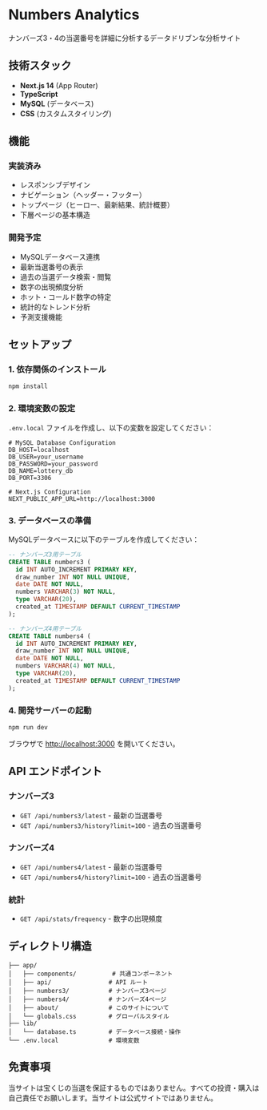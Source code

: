 # Numbers Analytics

ナンバーズ3・4の当選番号を詳細に分析するデータドリブンな分析サイト

## 技術スタック

- **Next.js 14** (App Router)
- **TypeScript**
- **MySQL** (データベース)
- **CSS** (カスタムスタイリング)

## 機能

### 実装済み
- レスポンシブデザイン
- ナビゲーション（ヘッダー・フッター）
- トップページ（ヒーロー、最新結果、統計概要）
- 下層ページの基本構造

### 開発予定
- MySQLデータベース連携
- 最新当選番号の表示
- 過去の当選データ検索・閲覧
- 数字の出現頻度分析
- ホット・コールド数字の特定
- 統計的なトレンド分析
- 予測支援機能

## セットアップ

### 1. 依存関係のインストール
```bash
npm install
```

### 2. 環境変数の設定
`.env.local` ファイルを作成し、以下の変数を設定してください：

```env
# MySQL Database Configuration
DB_HOST=localhost
DB_USER=your_username
DB_PASSWORD=your_password
DB_NAME=lottery_db
DB_PORT=3306

# Next.js Configuration
NEXT_PUBLIC_APP_URL=http://localhost:3000
```

### 3. データベースの準備
MySQLデータベースに以下のテーブルを作成してください：

```sql
-- ナンバーズ3用テーブル
CREATE TABLE numbers3 (
  id INT AUTO_INCREMENT PRIMARY KEY,
  draw_number INT NOT NULL UNIQUE,
  date DATE NOT NULL,
  numbers VARCHAR(3) NOT NULL,
  type VARCHAR(20),
  created_at TIMESTAMP DEFAULT CURRENT_TIMESTAMP
);

-- ナンバーズ4用テーブル
CREATE TABLE numbers4 (
  id INT AUTO_INCREMENT PRIMARY KEY,
  draw_number INT NOT NULL UNIQUE,
  date DATE NOT NULL,
  numbers VARCHAR(4) NOT NULL,
  type VARCHAR(20),
  created_at TIMESTAMP DEFAULT CURRENT_TIMESTAMP
);
```

### 4. 開発サーバーの起動
```bash
npm run dev
```

ブラウザで [http://localhost:3000](http://localhost:3000) を開いてください。

## API エンドポイント

### ナンバーズ3
- `GET /api/numbers3/latest` - 最新の当選番号
- `GET /api/numbers3/history?limit=100` - 過去の当選番号

### ナンバーズ4
- `GET /api/numbers4/latest` - 最新の当選番号
- `GET /api/numbers4/history?limit=100` - 過去の当選番号

### 統計
- `GET /api/stats/frequency` - 数字の出現頻度

## ディレクトリ構造

```
├── app/
│   ├── components/          # 共通コンポーネント
│   ├── api/                # API ルート
│   ├── numbers3/           # ナンバーズ3ページ
│   ├── numbers4/           # ナンバーズ4ページ
│   ├── about/              # このサイトについて
│   └── globals.css         # グローバルスタイル
├── lib/
│   └── database.ts         # データベース接続・操作
└── .env.local              # 環境変数
```

## 免責事項

当サイトは宝くじの当選を保証するものではありません。すべての投資・購入は自己責任でお願いします。当サイトは公式サイトではありません。